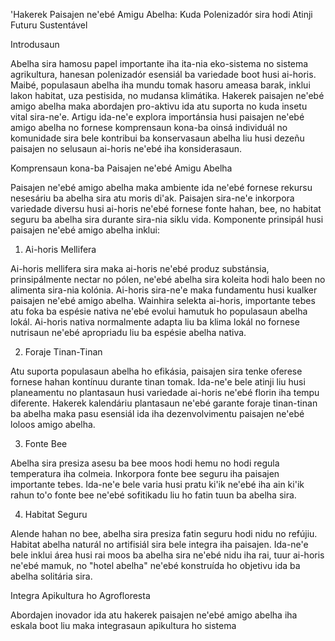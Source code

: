 'Hakerek Paisajen ne'ebé Amigu Abelha: Kuda Polenizadór sira hodi Atinji Futuru Sustentável

Introdusaun

Abelha sira hamosu papel importante iha ita-nia eko-sistema no sistema agrikultura, hanesan polenizadór esensiál ba variedade boot husi ai-horis. Maibé, populasaun abelha iha mundu tomak hasoru ameasa barak, inklui lakon habitat, uza pestisida, no mudansa klimátika. Hakerek paisajen ne'ebé amigo abelha maka abordajen pro-aktivu ida atu suporta no kuda insetu vital sira-ne'e. Artigu ida-ne'e explora importánsia husi paisajen ne'ebé amigo abelha no fornese komprensaun kona-ba oinsá individuál no komunidade sira bele kontribui ba konservasaun abelha liu husi dezeñu paisajen no selusaun ai-horis ne'ebé iha konsiderasaun.

Komprensaun kona-ba Paisajen ne'ebé Amigu Abelha

Paisajen ne'ebé amigo abelha maka ambiente ida ne'ebé fornese rekursu nesesáriu ba abelha sira atu moris di'ak. Paisajen sira-ne'e inkorpora variedade diversu husi ai-horis ne'ebé fornese fonte hahan, bee, no habitat seguru ba abelha sira durante sira-nia siklu vida. Komponente prinsipál husi paisajen ne'ebé amigo abelha inklui:

1. Ai-horis Mellifera

Ai-horis mellifera sira maka ai-horis ne'ebé produz substánsia, prinsipálmente nectar no pólen, ne'ebé abelha sira koleita hodi halo been no alimenta sira-nia kolónia. Ai-horis sira-ne'e maka fundamentu husi kualker paisajen ne'ebé amigo abelha. Wainhira selekta ai-horis, importante tebes atu foka ba espésie nativa ne'ebé evolui hamutuk ho populasaun abelha lokál. Ai-horis nativa normalmente adapta liu ba klima lokál no fornese nutrisaun ne'ebé apropriadu liu ba espésie abelha nativa.

2. Foraje Tinan-Tinan

Atu suporta populasaun abelha ho efikásia, paisajen sira tenke oferese fornese hahan kontínuu durante tinan tomak. Ida-ne'e bele atinji liu husi planeamentu no plantasaun husi variedade ai-horis ne'ebé florin iha tempu diferente. Hakerek kalendáriu plantasaun ne'ebé garante foraje tinan-tinan ba abelha maka pasu esensiál ida iha dezenvolvimentu paisajen ne'ebé loloos amigo abelha.

3. Fonte Bee

Abelha sira presiza asesu ba bee moos hodi hemu no hodi regula temperatura iha colmeia. Inkorpora fonte bee seguru iha paisajen importante tebes. Ida-ne'e bele varia husi pratu ki'ik ne'ebé iha ain ki'ik rahun to'o fonte bee ne'ebé sofitikadu liu ho fatin tuun ba abelha sira.

4. Habitat Seguru

Alende hahan no bee, abelha sira presiza fatin seguru hodi nidu no refújiu. Habitat abelha naturál no artifisiál sira bele integra iha paisajen. Ida-ne'e bele inklui área husi rai moos ba abelha sira ne'ebé nidu iha rai, tuur ai-horis ne'ebé mamuk, no "hotel abelha" ne'ebé konstruída ho objetivu ida ba abelha solitária sira.

Integra Apikultura ho Agrofloresta

Abordajen inovador ida atu hakerek paisajen ne'ebé amigo abelha iha eskala boot liu maka integrasaun apikultura ho sistema